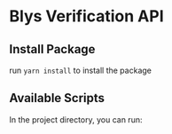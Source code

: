 # Blys Verification API

## Install Package
run `yarn install` to install the package

## Available Scripts

In the project directory, you can run:
